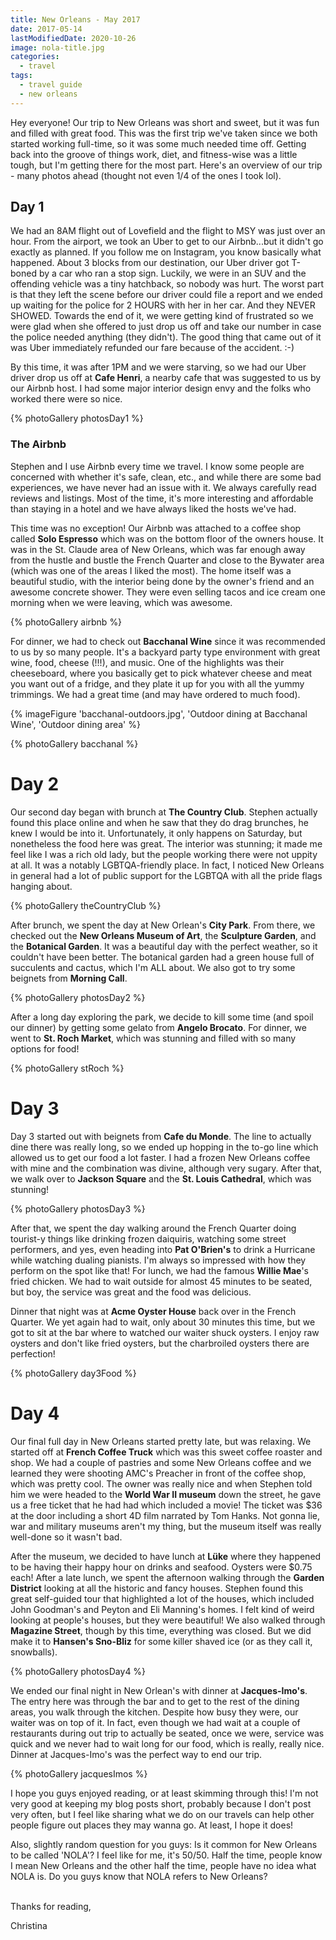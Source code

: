 ```yaml
---
title: New Orleans - May 2017
date: 2017-05-14
lastModifiedDate: 2020-10-26
image: nola-title.jpg
categories:
  - travel
tags:
  - travel guide
  - new orleans
---
```


Hey everyone! Our trip to New Orleans was short and sweet, but it was fun and filled with great food.<!-- excerpt --> This was the first trip we've taken since we both started working full-time, so it was some much needed time off. Getting back into the groove of things work, diet, and fitness-wise was a little tough, but I'm getting there for the most part. Here's an overview of our trip - many photos ahead (thought not even 1/4 of the ones I took lol).

## Day 1

We had an 8AM flight out of Lovefield and the flight to MSY was just over an hour. From the airport, we took an Uber to get to our Airbnb...but it didn't go exactly as planned. If you follow me on Instagram, you know basically what happened. About 3 blocks from our destination, our Uber driver got T-boned by a car who ran a stop sign. Luckily, we were in an SUV and the offending vehicle was a tiny hatchback, so nobody was hurt. The worst part is that they left the scene before our driver could file a report and we ended up waiting for the police for 2 HOURS with her in her car. And they NEVER SHOWED. Towards the end of it, we were getting kind of frustrated so we were glad when she offered to just drop us off and take our number in case the police needed anything (they didn't). The good thing that came out of it was Uber immediately refunded our fare because of the accident. :-)

By this time, it was after 1PM and we were starving, so we had our Uber driver drop us off at **Cafe Henri**, a nearby cafe that was suggested to us by our Airbnb host. I had some major interior design envy and the folks who worked there were so nice.

{% photoGallery photosDay1 %}

### The Airbnb

Stephen and I use Airbnb every time we travel. I know some people are concerned with whether it's safe, clean, etc., and while there are some bad experiences, we have never had an issue with it. We always carefully read reviews and listings. Most of the time, it's more interesting and affordable than staying in a hotel and we have always liked the hosts we've had.

This time was no exception! Our Airbnb was attached to a coffee shop called **Solo Espresso** which was on the bottom floor of the owners house. It was in the St. Claude area of New Orleans, which was far enough away from the hustle and bustle the French Quarter and close to the Bywater area (which was one of the areas I liked the most). The home itself was a beautiful studio, with the interior being done by the owner's friend and an awesome concrete shower. They were even selling tacos and ice cream one morning when we were leaving, which was awesome.

{% photoGallery airbnb %}

For dinner, we had to check out **Bacchanal Wine** since it was recommended to us by so many people. It's a backyard party type environment with great wine, food, cheese (!!!), and music. One of the highlights was their cheeseboard, where you basically get to pick whatever cheese and meat you want out of a fridge, and they plate it up for you with all the yummy trimmings. We had a great time (and may have ordered to much food).

{% imageFigure 'bacchanal-outdoors.jpg', 'Outdoor dining at Bacchanal Wine', 'Outdoor dining area' %}

{% photoGallery bacchanal %}

# Day 2

Our second day began with brunch at **The Country Club**. Stephen actually found this place online and when he saw that they do drag brunches, he knew I would be into it. Unfortunately, it only happens on Saturday, but nonetheless the food here was great. The interior was stunning; it made me feel like I was a rich old lady, but the people working there were not uppity at all. It was a notably LGBTQA-friendly place. In fact, I noticed New Orleans in general had a lot of public support for the LGBTQA with all the pride flags hanging about.

{% photoGallery theCountryClub %}

After brunch, we spent the day at New Orlean's **City Park**. From there, we checked out the **New Orleans Museum of Art**, the **Sculpture Garden**, and the **Botanical Garden**. It was a beautiful day with the perfect weather, so it couldn't have been better. The botanical garden had a green house full of succulents and cactus, which I'm ALL about. We also got to try some beignets from **Morning Call**.

{% photoGallery photosDay2 %}

After a long day exploring the park, we decide to kill some time (and spoil our dinner) by getting some gelato from **Angelo Brocato**. For dinner, we went to **St. Roch Market**, which was stunning and filled with so many options for food!

{% photoGallery stRoch %}

# Day 3

Day 3 started out with beignets from **Cafe du Monde**. The line to actually dine there was really long, so we ended up hopping in the to-go line which allowed us to get our food a lot faster. I had a frozen New Orleans coffee with mine and the combination was divine, although very sugary. After that, we walk over to **Jackson Square** and the **St. Louis Cathedral**, which was stunning!

{% photoGallery photosDay3 %}

After that, we spent the day walking around the French Quarter doing tourist-y things like drinking frozen daiquiris, watching some street performers, and yes, even heading into **Pat O'Brien's** to drink a Hurricane while watching dualing pianists. I'm always so impressed with how they perform on the spot like that! For lunch, we had the famous **Willie Mae**'s fried chicken. We had to wait outside for almost 45 minutes to be seated, but boy, the service was great and the food was delicious.

Dinner that night was at **Acme Oyster House** back over in the French Quarter. We yet again had to wait, only about 30 minutes this time, but we got to sit at the bar where to watched our waiter shuck oysters. I enjoy raw oysters and don't like fried oysters, but the charbroiled oysters there are perfection!

{% photoGallery day3Food %}

# Day 4

Our final full day in New Orleans started pretty late, but was relaxing. We started off at **French Coffee Truck** which was this sweet coffee roaster and shop. We had a couple of pastries and some New Orleans coffee and we learned they were shooting AMC's Preacher in front of the coffee shop, which was pretty cool. The owner was really nice and when Stephen told him we were headed to the **World War II museum** down the street, he gave us a free ticket that he had had which included a movie! The ticket was $36 at the door including a short 4D film narrated by Tom Hanks. Not gonna lie, war and military museums aren't my thing, but the museum itself was really well-done so it wasn't bad.

After the museum, we decided to have lunch at **Lüke** where they happened to be having their happy hour on drinks and seafood. Oysters were $0.75 each! After a late lunch, we spent the afternoon walking through the **Garden District** looking at all the historic and fancy houses. Stephen found this great self-guided tour that highlighted a lot of the houses, which included John Goodman's and Peyton and Eli Manning's homes. I felt kind of weird looking at people's houses, but they were beautiful! We also walked through **Magazine Street**, though by this time, everything was closed. But we did make it to **Hansen's Sno-Bliz** for some killer shaved ice (or as they call it, snowballs).

{% photoGallery photosDay4 %}

We ended our final night in New Orlean's with dinner at **Jacques-Imo's**. The entry here was through the bar and to get to the rest of the dining areas, you walk through the kitchen. Despite how busy they were, our waiter was on top of it. In fact, even though we had wait at a couple of restaurants during out trip to actually be seated, once we were, service was quick and we never had to wait long for our food, which is really, really nice. Dinner at Jacques-Imo's was the perfect way to end our trip.

{% photoGallery jacquesImos %}

I hope you guys enjoyed reading, or at least skimming through this! I'm not very good at keeping my blog posts short, probably because I don't post very often, but I feel like sharing what we do on our travels can help other people figure out places they may wanna go. At least, I hope it does!

Also, slightly random question for you guys: Is it common for New Orleans to be called 'NOLA'? I feel like for me, it's 50/50. Half the time, people know I mean New Orleans and the other half the time, people have no idea what NOLA is. Do you guys know that NOLA refers to New Orleans?

\
Thanks for reading,

Christina
